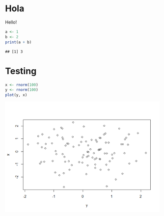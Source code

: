 Hola
====

Hello!

``` r
a <- 1
b <- 2
print(a + b)
```

    ## [1] 3

Testing
=======

``` r
x <- rnorm(100)
y <- rnorm(100)
plot(y, x)
```

![](index_files/figure-markdown_github/unnamed-chunk-2-1.png)
